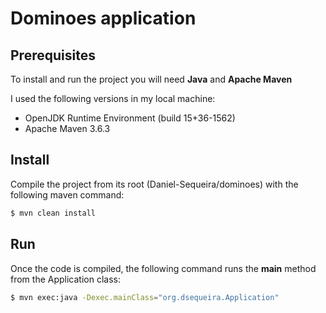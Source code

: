 # Dominoes application

## Prerequisites
To install and run the project you will need **Java** and **Apache Maven**

I used the following versions in my local machine:
* OpenJDK Runtime Environment (build 15+36-1562)
* Apache Maven 3.6.3

## Install
Compile the project from its root (Daniel-Sequeira/dominoes) with the following maven command:
```bash
$ mvn clean install
```

## Run
Once the code is compiled, the following command runs the **main** method from the Application class:
```bash
$ mvn exec:java -Dexec.mainClass="org.dsequeira.Application"
```